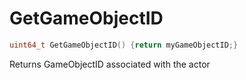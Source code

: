 # GetGameObjectID

```c++
uint64_t GetGameObjectID() {return myGameObjectID;}
```

Returns GameObjectID associated with the actor